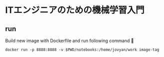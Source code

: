 # ITエンジニアのための機械学習入門

## run

Build new image with Dockerfile and run following command :running:

```
docker run -p 8888:8888 -v $PWD/notebooks:/home/jovyan/work image-tag
```
